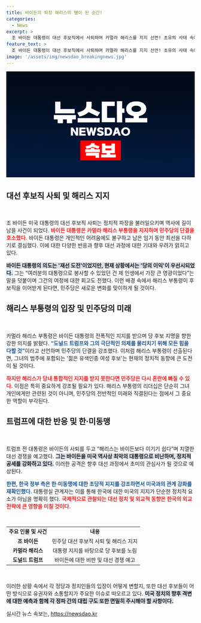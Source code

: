 ```yaml
---
title: 바이든의 퇴장 해리스의 별이 된 순간!
categories:
  - News
excerpt: >
  조 바이든 대통령이 대선 후보직에서 사퇴하며 카멀라 해리스를 지지 선언! 초유의 사태 속에서 민주당의 단합이 절실해지고, 트럼프와의 대결이 불발될 위기? 클릭해서 그 배경을 확인하세요!
feature_text: >
  조 바이든 대통령이 대선 후보직에서 사퇴하며 카멀라 해리스를 지지 선언! 초유의 사태 속에서 민주당의 단합이 절실해지고, 트럼프와의 대결이 불발될 위기? 클릭해서 그 배경을 확인하세요!
image: '/assets/img/newsdao_breakingnews.jpg'
---
```


<p><img src="/assets/img/newsdao_breakingnews.jpg" alt="ontimetimes 속보" /></p>

<h2 data-ke-size="size26">대선 후보직 사퇴 및 해리스 지지</h2>

<p data-ke-size="size16">&nbsp;</p>

<p>조 바이든 미국 대통령의 대선 후보직 사퇴는 정치적 파장을 불러일으키며 역사에 길이 남을 사건이 되었다. <b><span style="color: #ee2323;">바이든 대통령은 카멀라 해리스 부통령을 지지하며 민주당의 단결을 호소했다.</span></b> 바이든 대통령은 개인적인 어려움에도 불구하고 남은 임기 동안 최선을 다하기로 결심했다. 이에 대한 다양한 반응과 향후 대선 과정에 대한 기대와 우려가 얽히고 있다.</p>

<p><b><span style="background-color: #21538527;">바이든 대통령의 의도는 '재선 도전'이었지만, 현재 상황에서는 '당의 이익'이 우선시되었다.</span></b> 그는 “여러분의 대통령으로 봉사할 수 있었던 건 제 인생에서 가장 큰 영광이었다”는 말을 덧붙이며 그간의 여정에 대한 회고도 전했다. 이런 배경 속에서 해리스 부통령이 후보직을 이어받게 된다면, 민주당은 새로운 변화를 맞이하게 될 것이다.</p>

<h2 data-ke-size="size26">해리스 부통령의 입장 및 민주당의 미래</h2>

<p data-ke-size="size16">&nbsp;</p>

<p>카멀라 해리스 부통령은 바이든 대통령의 전폭적인 지지를 받으며 당 후보 지명을 향한 강한 의지를 밝혔다. <b><span style="color: #1a5490;">“도널드 트럼프와 그의 극단적인 의제를 물리치기 위해 모든 힘을 다할 것”</span></b>이라고 선언하며 민주당의 단결을 강조했다. 이처럼 해리스 부통령이 선출된다면, 그녀의 범주에 포함되는 '젊은 유색인종 여성 후보'는 현재의 정치적 동향에 큰 도전이 될 것이다.</p>

<p><b><span style="color: #ee2323;">하지만 해리스가 당내 통합적인 지지를 받지 못한다면 민주당은 다시 혼란에 빠질 수 있다.</span></b> 이점은 특히 중요하게 강조될 필요가 있다. 해리스 부통령의 리더십은 단순히 그녀 개인에게만 관련된 것이 아니며, 민주당의 전반적인 미래와 직결된다는 점에서 그 중요한 역할이 부각된다.</p>

<h2 data-ke-size="size26">트럼프에 대한 반응 및 한·미동맹</h2>

<p data-ke-size="size16">&nbsp;</p>

<p>트럼프 전 대통령은 바이든의 사퇴를 두고 “해리스는 바이든보다 이기기 쉽다”며 치열한 대선 경쟁을 예고했다. <b><span style="background-color: #21538527;">그는 바이든을 미국 역사상 최악의 대통령으로 비난하며, 정치적 공세를 강화하고 있다.</span></b> 이러한 공격은 향후 대선 과정에서 초미의 관심사가 될 것으로 예상된다.</p>

<p><b><span style="color: #1a5490;">한편, 한국 정부 측은 한·미동맹에 대한 초당적 지지를 강조하면서 미국과의 관계 강화를 재확인했다.</span></b> 대통령실 관계자는 이를 통해 한국에 대한 미국의 지지가 단순한 정치적 요소가 아님을 명확히 했다. <b><span style="color: #ee2323;">국제적으로 관찰되는 대선 정치 및 외교적 동향은 한국의 외교전략에 큰 영향을 미칠 것이다.</span></b></p>

<p data-ke-size="size16">&nbsp;</p>

<table style="width:100%">
  <tr>
    <td style="text-align: center; height: 17px;"><b>주요 인물 및 사건</b></td>
    <td style="text-align: center; height: 17px;"><b>내용</b></td>
  </tr>
  <tr>
    <td style="text-align: center; height: 17px;"><b>조 바이든</b></td>
    <td style="text-align: center; height: 17px;">민주당 대선 후보직 사퇴 및 해리스 지지</td>
  </tr>
  <tr>
    <td style="text-align: center; height: 17px;"><b>카멀라 해리스</b></td>
    <td style="text-align: center; height: 17px;">대통령 지지를 바탕으로 당 후보를 노림</td>
  </tr>
  <tr>
    <td style="text-align: center; height: 17px;"><b>도널드 트럼프</b></td>
    <td style="text-align: center; height: 17px;">바이든에 대한 비판 및 대선 경쟁 예고</td>
  </tr>
</table>

<p data-ke-size="size16">&nbsp;</p>

<p>이러한 상황 속에서 각 정당과 정치인들의 입장이 어떻게 변할지, 또한 대선 후보들이 어떤 방식으로 유권자와 소통할지가 주요한 이슈로 떠오르고 있다. <b><span style="background-color: #21538527;">미국 정치의 향후 격변에 대한 예측과 함께 각 정파 간의 대립 구도 또한 면밀히 주시해야 할 사항이다.</span></b></p>
실시간 뉴스 속보는, <a href="https://newsdao.kr" rel="dofollow">https://newsdao.kr</a>


